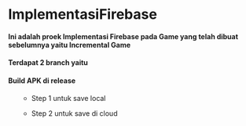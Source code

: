 # ImplementasiFirebase
#### Ini adalah proek Implementasi Firebase pada Game yang telah dibuat sebelumnya yaitu Incremental Game
#### Terdapat 2 branch yaitu 
#### Build APK di release
<ol>
  <ul><li> Step 1 untuk save local</ul></li>
  <ul><li> Step 2 untuk save di cloud </ul></li>
  </ol>
  
 
